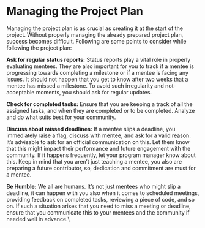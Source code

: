 # Managing the Project Plan

Managing the project plan is as crucial as creating it at the start of the project. Without properly managing the already prepared project plan, success becomes difficult. Following are some points to consider while following the project plan:

**Ask for regular status reports:** Status reports play a vital role in properly evaluating mentees. They are also important for you to track if a mentee is progressing towards completing a milestone or if a mentee is facing any issues. It should not happen that you get to know after two weeks that a mentee has missed a milestone. To avoid such irregularity and not-acceptable moments, you should ask for regular updates.&#x20;

**Check for completed tasks:** Ensure that you are keeping a track of all the assigned tasks, and when they are completed or to be completed. Analyze and do what suits best for your community.

**Discuss about missed deadlines:** If a mentee slips a deadline, you immediately raise a flag, discuss with mentee, and ask for a valid reason. It’s advisable to ask for an official communication on this. Let them know that this might impact their performance and future engagement with the community. If it happens frequently, let your program manager know about this. Keep in mind that you aren’t just teaching a mentee, you also are preparing a future contributor, so, dedication and commitment are must for a mentee.

**Be Humble:** We all are humans. It’s not just mentees who might slip a deadline, it can happen with you also when it comes to scheduled meetings, providing feedback on completed tasks, reviewing a piece of code, and so on. If such a situation arises that you need to miss a meeting or deadline, ensure that you communicate this to your mentees and the community if needed well in advance.\
